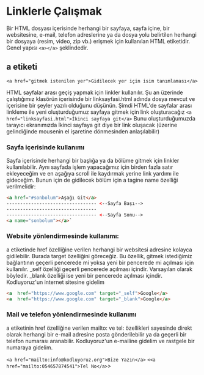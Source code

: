 # Linklerle Çalışmak
Bir HTML dosyası içerisinde herhangi bir sayfaya, sayfa içine, bir websitesine, e-mail, telefon adreslerine ya da dosya yolu belirtilen herhangi bir dosyaya (resim, video, zip vb.) erişmek için kullanılan HTML etiketidir. Genel yapısı `<a></a>` şeklindedir.

## a etiketi
`<a href="gitmek istenilen yer">Gidilecek yer için isim tanımlaması</a>`

HTML sayfalar arası geçiş yapmak için linkler kullanılır. Şu an üzerinde çalıştığımız klasörün içerisinde bir linksayfasi.html adında dosya mevcut ve içerisine bir şeyler yazılı olduğunu düşünün. Şimdi HTML'de sayfalar arası linkleme ile yeni oluşturduğumuz sayfaya gitmek için link oluşturacağız
`<a href="linksayfasi.html">İkinci sayfaya git</a>`
Bunu oluşturduğumuzda tarayıcı ekranımızda İkinci sayfaya git diye bir link oluşacak (üzerine gelindiğinde mousenin el işaretine dönmesinden anlaşılabilir)

### Sayfa içerisinde kullanımı

Sayfa içerisinde herhangi bir başlığa ya da bölüme gitmek için linkler kullanılabilir. Aynı sayfada işlem yapacağımız için birden fazla satır ekleyeceğim ve en aşağıya scroll ile kaydırmak yerine link yardımı ile gideceğim. Bunun için de gidilecek bölüm için a tagine name özelliği verilmelidir:
```html
<a href="#sonbolum">Aşağı Git</a>
--------------------------------- <--Sayfa Başı-->
---------------------------------
--------------------------------- <--Sayfa Sonu-->
<a name="sonbolum"></a>`
```
### Website yönlendirmesinde kullanımı:
a etiketinde href özelliğine verilen herhangi bir websitesi adresine kolayca gidilebilir. Burada target özelliğini göreceğiz. Bu özellik, gitmek istediğimiz bağlantının geçerli pencerede mi yoksa yeni bir pencerede mi açılması için kullanılır. _self özelliği geçerli pencerede açılması içindir. Varsayılan olarak böyledir. _blank özelliği ise yeni bir pencerede açılması içindir. Kodluyoruz'un internet sitesine gidelim
```html
<a  href="https://www.google.com" target="_self">Google</a>
<a  href="https://www.google.com" target="_blank">Google</a>
```
### Mail ve telefon yönlendirmesinde kullanımı
a etiketinin href özelliğine verilen mailto: ve tel: özellikleri sayesinde direkt olarak herhangi bir e-mail adresine posta gönderilebilir ya da geçerli bir telefon numarası aranabilir. Kodluyoruz'un e-mailine gidelim ve rastgele bir numaraya gidelim.

`<a href="mailto:info@kodluyoruz.org">Bize Yazın</a>`
`<<a href="mailto:054657874541">Tel No</a>`>